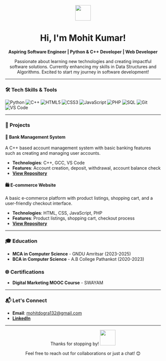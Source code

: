 <div align="center">
  <img src="https://media.giphy.com/media/hvRJCLFzcasrR4ia7z/giphy.gif" width="50">
  
  # Hi, I'm Mohit Kumar!

  **Aspiring Software Engineer | Python & C++ Developer | Web Developer**

  <p>Passionate about learning new technologies and creating impactful software solutions. Currently enhancing my skills in Data Structures and Algorithms. Excited to start my journey in software development!</p>
</div>

---

### 🛠️ Tech Skills & Tools
<p>
  <img src="https://img.shields.io/badge/-Python-3776AB?style=for-the-badge&logo=Python&logoColor=white" alt="Python">
  <img src="https://img.shields.io/badge/-C++-00599C?style=for-the-badge&logo=C%2B%2B&logoColor=white" alt="C++">
  <img src="https://img.shields.io/badge/-HTML5-E34F26?style=for-the-badge&logo=HTML5&logoColor=white" alt="HTML5">
  <img src="https://img.shields.io/badge/-CSS3-1572B6?style=for-the-badge&logo=CSS3&logoColor=white" alt="CSS3">
  <img src="https://img.shields.io/badge/-JavaScript-F7DF1E?style=for-the-badge&logo=JavaScript&logoColor=black" alt="JavaScript">
  <img src="https://img.shields.io/badge/-PHP-777BB4?style=for-the-badge&logo=PHP&logoColor=white" alt="PHP">
  <img src="https://img.shields.io/badge/-SQL-4479A1?style=for-the-badge&logo=MySQL&logoColor=white" alt="SQL">
  <img src="https://img.shields.io/badge/-Git-F05032?style=for-the-badge&logo=Git&logoColor=white" alt="Git">
  <img src="https://img.shields.io/badge/-VS%20Code-007ACC?style=for-the-badge&logo=Visual-Studio-Code&logoColor=white" alt="VS Code">
</p>

---

### 💼 Projects

#### 🏦 Bank Management System
A C++ based account management system with basic banking features such as creating and managing user accounts.

- **Technologies**: C++, GCC, VS Code
- **Features**: Account creation, deposit, withdrawal, account balance check
- **[View Repository](https://github.com/Mohitxdogra/Bank-Management-System)**

#### 🛍️ E-commerce Website
A basic e-commerce platform with product listings, shopping cart, and a user-friendly checkout interface.

- **Technologies**: HTML, CSS, JavaScript, PHP
- **Features**: Product listings, shopping cart, checkout process
- **[View Repository](https://github.com/Mohitxdogra/E-commerce-Website)**

---
<!-- This is a comment in Markdown
### 📊 GitHub Stats

<p align="center">
  <img src="https://github-readme-stats.vercel.app/api?username=Mohitxdogra&show_icons=true&theme=radical" alt="GitHub Stats" />
  <img src="https://github-readme-stats.vercel.app/api/top-langs/?username=Mohitxdogra&layout=compact&theme=radical" alt="Top Languages" />
</p>

---//
 -->


### 🎓 Education
- **MCA in Computer Science** - GNDU Amritsar (2023-2025)
- **BCA in Computer Science** - A.B College Pathankot (2020-2023)

### 🌐 Certifications
- **Digital Marketing MOOC Course** - SWAYAM

---

### 📬 Let's Connect

- **Email**: mohitdogra132@gmail.com
- [**LinkedIn**](https://www.linkedin.com/in/mohitkumar132/)

---

<div align="center">
  <p>Thanks for stopping by! <img src="https://media.giphy.com/media/jpVnC65DmYeyRL4LHS/giphy.gif" width="50px" ></p>
  <p>Feel free to reach out for collaborations or just a chat! 😊</p>
</div>
